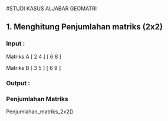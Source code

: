 #STUDI KASUS ALJABAR GEOMATRI

## 1. Menghitung Penjumlahan matriks (2x2)

### Input :


Matriks A
[ 2 4 ]
[ 6 8 ]


Matriks B 
[ 3 5 ]
[ 6 9 ]


### Output : 
### Penjumlahan Matriks
Penjumlahan_matriks_2x2()
